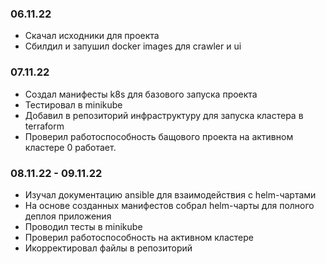 ### 06.11.22
- Скачал исходники для проекта
- Сбилдил и запушил docker images для crawler и ui

### 07.11.22
- Создал манифесты k8s для базового запуска проекта
- Тестировал в minikube
- Добавил в репозиторий инфраструктуру для запуска кластера в terraform
- Проверил работоспособность бащового проекта на активном кластере 0 работает. 

### 08.11.22 - 09.11.22
- Изучал документацию ansible для взаимодействия с helm-чартами
- На основе созданных манифестов собрал helm-чарты для полного деплоя приложения
- Проводил тесты в minikube
- Проверил работоспособность на активном кластере
- Икорректировал файлы в  репозиторий 
